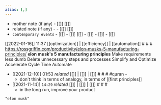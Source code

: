 ```yaml
---
alias: [,]
---
```

- mother note (if any)		- [[]] [[]]
- related note (if any) -		- [[]] [[]]
- `contemporary events`  - [[]]  - [[]]  [[]] - [[]]  - [[]]  - [[]]

[[2022-01-16]] 11:37 [[optimization]] | [[efficiency]] | [[automation]] # # #
https://rossgriffin.com/productivity/elon-musks-5-manufacturing-principles/
**elon musk's 5 manufacturing principles**
Make requirements less dumb
Delete unnecessary steps and processes
Simplify and Optimize
Accelerate Cycle Time
Automate
- [[2021-12-10]] 01:53 _related_ [[]] | [[]] | [[]] # # # #quran - 
	- don't think in terms of analogy, in terms of [[first principles]]
- [[2021-11-14]]  `14:29` _related_ [[]] | [[]] | [[]] # # #
	- in the long run, improve your product

```query
"elon musk"
```